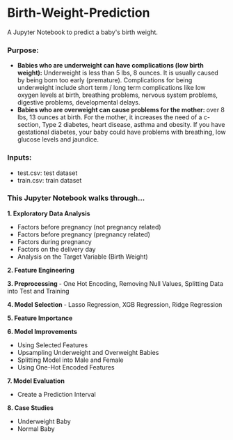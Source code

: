 # Birth-Weight-Prediction
A Jupyter Notebook to predict a baby's birth weight.

### Purpose: 
- <b> Babies who are underweight can have complications (low birth weight): </b> Underweight is less than 5 lbs, 8 ounces.  It is usually caused by being born too early (premature). Complications for being underweight include short term / long term complications like low oxygen levels at birth, breathing problems, nervous system problems, digestive problems, developmental delays. 
- <b> Babies who are overweight can cause problems for the mother: </b> over 8 lbs, 13 ounces at birth. For the mother, it increases the need of a c-section, Type 2 diabetes, heart disease, asthma and obesity. If you have gestational diabetes, your baby could have problems with breathing, low glucose levels and jaundice.

### Inputs:
- test.csv: test dataset
- train.csv: train dataset

### This Jupyter Notebook walks through...
<b> 1. Exploratory Data Analysis </b>
- Factors before pregnancy (not pregnancy related)
- Factors before pregnancy (pregnancy related)
- Factors during pregnancy
- Factors on the delivery day
- Analysis on the Target Variable (Birth Weight)

<b> 2. Feature Engineering </b>

<b> 3. Preprocessing </b> - One Hot Encoding, Removing Null Values, Splitting Data into Test and Training

<b> 4. Model Selection </b> - Lasso Regression, XGB Regression, Ridge Regression

<b> 5. Feature Importance </b>

<b> 6. Model Improvements </b>
- Using Selected Features
- Upsampling Underweight and Overweight Babies
- Splitting Model into Male and Female
- Using One-Hot Encoded Features

<b> 7. Model Evaluation </b>
- Create a Prediction Interval

<b> 8. Case Studies </b>
- Underweight Baby
- Normal Baby

